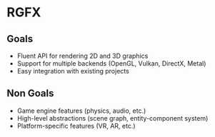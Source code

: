 # RGFX

## Goals
- Fluent API for rendering 2D and 3D graphics
- Support for multiple backends (OpenGL, Vulkan, DirectX, Metal)
- Easy integration with existing projects

## Non Goals
- Game engine features (physics, audio, etc.)
- High-level abstractions (scene graph, entity-component system)
- Platform-specific features (VR, AR, etc.)